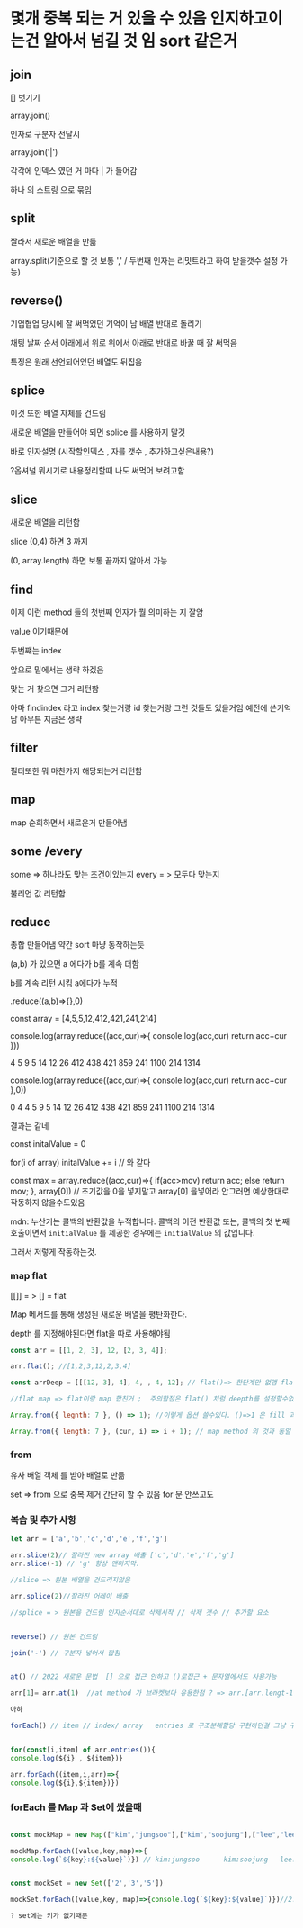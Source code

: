 # 몇개 중복 되는 거 있을 수 있음 인지하고이는건 알아서 넘길 것 임 sort 같은거

## join

[] 벗기기

array.join()

인자로 구분자 전달시

array.join('|')

각각에 인덱스 였던 거 마다 | 가 들어감

하나 의 스트링 으로 묶임

## split

짤라서 새로운 배열을 만듦

array.split(기준으로 할 것 보통 ',' / 두번째 인자는 리밋트라고 하여 받을갯수 설정 가능)

## reverse()

기업협업 당시에 잘 써먹었던 기억이 남
배열 반대로 돌리기

채팅 날짜 순서 아래에서 위로 위에서 아래로 반대로 바꿀 때 잘 써먹음

특징은 원래 선언되어있던 배열도 뒤집음

## splice

이것 또한 배열 자체를 건드림

새로운 배열을 만들어야 되면 splice 를 사용하지 말것

바로 인자설명
(시작할인덱스 , 자를 갯수 , 추가하고싶은내용?)

?옵셔널 뭐시기로 내용정리할때 나도 써먹어 보려고함

## slice

새로운 배열을 리턴함

slice (0,4) 하면 3 까지

(0, array.length) 하면 보통 끝까지 알아서 가능

## find

이제 이런 method 들의 첫번째 인자가 뭘 의미하는 지 잘암

value 이기때문에

두번쨰는 index

앞으로 밑에서는 생략 하겠음

맞는 거 찾으면 그거 리턴함

아마 findindex 라고 index 찾는거랑 id 찾는거랑 그런 것들도 있을거임 예전에 쓴기억남 아무튼 지금은 생략

## filter

필터또한 뭐 마찬가지 해당되는거 리턴함

## map

map 순회하면서 새로운거 만들어냄

## some /every

some => 하나라도 맞는 조건이있는지
every = > 모두다 맞는지

불리언 값 리턴함

## reduce

총합 만들어냄 약간 sort 마냥 동작하는듯

(a,b) 가 있으면 a 에다가 b를 계속 더함

b를 계속 리턴 시킴 a에다가 누적

.reduce((a,b)=>{},0)

const array = [4,5,5,12,412,421,241,214]

console.log(array.reduce((acc,cur)=>{
console.log(acc,cur)
return acc+cur
}))

4 5
9 5
14 12
26 412
438 421
859 241
1100 214
1314

console.log(array.reduce((acc,cur)=>{
console.log(acc,cur)
return acc+cur
},0))

0 4
4 5
9 5
14 12
26 412
438 421
859 241
1100 214
1314

결과는 같네

const initalValue = 0

for(i of array) initalValue += i // 와 같다

const max = array.reduce((acc,cur)=>{
if(acc>mov)
return acc;
else
return mov;
}, array[0]) // 초기값을 0을 넣지말고 array[0] 을넣어라 안그러면 예상한대로 작동하지 않을수도있음

mdn: 누산기는 콜백의 반환값을 누적합니다. 콜백의 이전 반환값 또는, 콜백의 첫 번째 호출이면서 `initialValue`
를 제공한 경우에는 `initialValue`
의 값입니다.

그래서 저렇게 작동하는것.

### map flat

[[]] = > [] = flat

Map 메서드를 통해 생성된 새로운 배열을 평탄화한다.

depth 를 지정해야된다면 flat을 따로 사용해야됨

```js
const arr = [[1, 2, 3], 12, [2, 3, 4]];

arr.flat(); //[1,2,3,12,2,3,4]

const arrDeep = [[[12, 3], 4], 4, , 4, 12]; // flat()=> 한단계만 없앰 flat(2) 해야 동등

//flat map => flat이랑 map 합친거 ;  주의할점은 flat() 처럼 deepth를 설정할수없고 한단계만

Array.from({ legnth: 7 }, () => 1); //이렇게 옵션 쓸수있다. ()=>1 은 fill 과 동일

Array.from({ length: 7 }, (cur, i) => i + 1); // map method 의 것과 동일
```

### from

유사 배열 객체 를 받아 배열로 만듦

set => from 으로 중복 제거 간단히 할 수 있음 for 문 안쓰고도

### 복습 및 추가 사항

```js
let arr = ['a','b','c','d','e','f','g']

arr.slice(2)// 잘라진 new array 배출 ['c','d','e','f','g']
arr.slice(-1) // 'g' 항상 맨마지막.

//slice => 원본 배열을 건드리지않음

arr.splice(2)//잘라진 어레이 배출

//splice = > 원본을 건드림 인자순서대로 삭제시작 // 삭제 갯수 // 추가할 요소


reverse() // 원본 건드림

join('-') // 구분자 넣어서 합침


at() // 2022 새로운 문법  [] 으로 접근 안하고 ()로접근 + 문자열에서도 사용가능

arr[1]= arr.at(1)  //at method 가 브라켓보다 유용한점 ? => arr.[arr.lengt-1] = arr.slice(-1)[0] = arr.at(-1)

아하

forEach() // item // index/ array   entries 로 구조분해할당 구현하던걸 그냥 구현 가능


for(const[i,item] of arr.entries()){
console.log(${i} , ${item})}

arr.forEach((item,i,arr)=>{
console.log(${i},${item})})

```

### forEach 를 Map 과 Set에 썼을때

```js

const mockMap = new Map(["kim","jungsoo"],["kim","soojung"],["lee","lee"])

mockMap.forEach((value,key,map)=>{
console.log(`${key}:${value}`)}) // kim:jungsoo      kim:soojung   lee:lee


const mockSet = new Set(['2','3','5'])

mockSet.forEach((value,key, map)=>{console.log(`${key}:${value}`)})//2:2 3:3 5:5

? set에는 키가 없기때문
```
